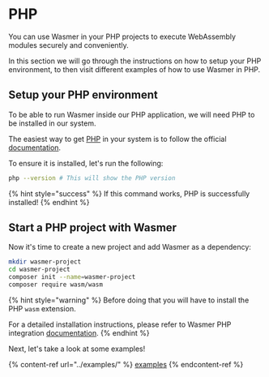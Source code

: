# PHP

You can use Wasmer in your PHP projects to execute WebAssembly modules securely and conveniently.

In this section we will go through the instructions on how to setup your PHP environment, to then visit different examples of how to use Wasmer in PHP.

## Setup your PHP environment

To be able to run Wasmer inside our PHP application, we will need PHP to be installed in our system.

The easiest way to get [PHP](https://php.net/) in your system is to follow the official [documentation](https://www.php.net/manual/en/getting-started.php).

To ensure it is installed, let's run the following:

```bash
php --version # This will show the PHP version
```

{% hint style="success" %}
If this command works, PHP is successfully installed!
{% endhint %}

## Start a PHP project with Wasmer

Now it's time to create a new project and add Wasmer as a dependency:

```bash
mkdir wasmer-project
cd wasmer-project
composer init --name=wasmer-project
composer require wasm/wasm
```

{% hint style="warning" %}
Before doing that you will have to install the PHP `wasm` extension.

For a detailed installation instructions, please refer to Wasmer PHP integration [documentation](https://github.com/wasmerio/wasmer-php).
{% endhint %}

Next, let's take a look at some examples!

{% content-ref url="../examples/" %}
[examples](../examples/)
{% endcontent-ref %}

